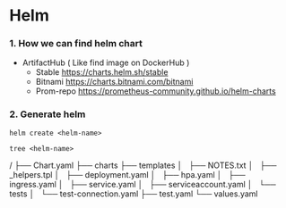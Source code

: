 # Helm
### 1. How we can find helm chart
* ArtifactHub ( Like find image on DockerHub )
  * Stable      https://charts.helm.sh/stable 
  * Bitnami     https://charts.bitnami.com/bitnami
  * Prom-repo   https://prometheus-community.github.io/helm-charts
### 2. Generate helm
```
helm create <helm-name>
```
```
tree <helm-name>
```
<helm-name>/
├── Chart.yaml
├── charts
├── templates
│   ├── NOTES.txt
│   ├── _helpers.tpl
│   ├── deployment.yaml
│   ├── hpa.yaml
│   ├── ingress.yaml
│   ├── service.yaml
│   ├── serviceaccount.yaml
│   └── tests
│       └── test-connection.yaml
├── test.yaml
└── values.yaml
